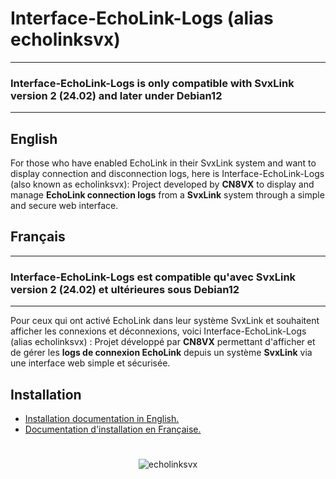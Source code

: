 # Interface-EchoLink-Logs (alias echolinksvx)

---

### **Interface-EchoLink-Logs** is only compatible with SvxLink version 2 (24.02) and later under Debian12

---

## English
For those who have enabled EchoLink in their SvxLink system and want to display connection and disconnection logs, here is Interface-EchoLink-Logs (also known as echolinksvx):
Project developed by **CN8VX** to display and manage **EchoLink connection logs** from a **SvxLink** system through a simple and secure web interface.


## Français
---

### **Interface-EchoLink-Logs** est compatible qu'avec SvxLink version 2 (24.02) et ultérieures sous Debian12

---

Pour ceux qui ont activé EchoLink dans leur système SvxLink et souhaitent afficher les connexions et déconnexions, voici Interface-EchoLink-Logs (alias echolinksvx) :
Projet développé par **CN8VX** permettant d'afficher et de gérer les **logs de connexion EchoLink** depuis un système **SvxLink** via une interface web simple et sécurisée.

## Installation
- [Installation documentation in English.](docs/README_EN.md)
- [Documentation d'installation en Française.](docs/README_FR.md)

#
<p align="center">
  <img src="https://raw.githubusercontent.com/CN8VX/Interface-EchoLinkSvx-Logs/refs/heads/main/img/Interface-EchoLink-Logs.png" alt="echolinksvx">
</p>

